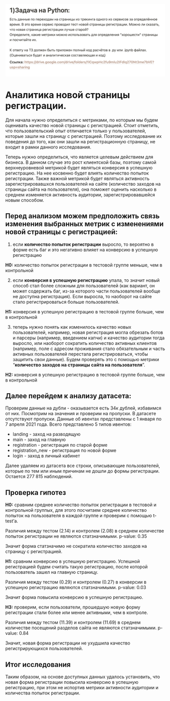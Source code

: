 ![Task](https://github.com/grazh/registration_form_analysis/blob/main/task.png)

# Аналитика новой страницы регистрации.

Для начала нужно определиться с метриками, по которым мы будем оценивать качество новой страницы с регистрацией. Стоит отметить, что пользовательский опыт отличается только у пользователей, которые зашли на страницу с регистрацией. Поэтому исследование их поведения до того, как они зашли на регистрационную страницу, не входит в рамки данного исследования.

Теперь нужно определиться, что является целевым действием для бизнеса. В данном случае это рост клиентской базы, поэтому самой верхнеуровневой метрикой будет являться конверсия в успешную регистрацию. На нее косвенно будет влиять количество попыток регистрации. Также важной метрикой будет являться активность зарегистрировавшхся пользователей на сайте (количество заходов на страницы сайта на пользователя), она поможет оценить насколько в среднем изменяется активность аудитории, зарегистрировавшейся новым способом.

## Перед анализом можем предположить связь изменения выбранных метрик с изменениями новой страницы с регистрацией:

1. если **количество попыток регистрации** выросло, то вероятно в форме есть баг и это негативно влияет на конверсию в успешную регистрацию

**H0:** количество попыток регистрации в тестовой группе меньше, чем в контрольной

2. если **конверсия в успешную регистрацию** упала, то значит новый способ стал более сложным для пользователей (как вариант, он может содержать баг, из-за которого части пользователей вообще не доступна регистрация). Если выросла, то наоборот на сайте стало регистрироваться больше пользователей.

**H1:** конверсия в успешную регистрацию в тестовой группе больше, чем в контрольной

3. теперь нужно понять как изменилось качество новых пользователей, например, новая регистрация могла обрезать ботов и парсеры (например, введением капчи) и качество аудитории тогда выросло, или наоборот сократить количество активных клиентов (например, поле с адресом проживания стало обязательным и часть активных пользователей перестала регистрироваться, чтобы защитить свои данные). Будем проверять это с помощью метрики “**количество заходов на страницы сайта на пользователя**”.

**H2:** конверсия в успешную регистрацию в тестовой группе больше, чем в контрольной

## Далее перейдем к анализу датасета:

Проверим данные на дубли - оказывается есть 34к дублей, избавимся от них. Посмотрим на значения и проверим на пропуски. В датасете отсутствуют пропуски. Данные об ивентах представлены с 1 января по 7 апреля 2021 года. Всего представлено 5 типов ивентов:

- landing - заход на разводящую
- main - заход на главную
- registration - регистрация по старой форме
- registration_new - регистрация по новой форме
- login - заход в личный кабинет

Далее удаляем из датасета все строки, описывающие пользователей, которые по тем или иным причинам не дошли до формы регистрации. Остается 277 815 наблюдений.

## Проверка гипотез

**H0:** сравним среднее количество попыток регистрации в тестовой и контрольной группых, для этого посчитаем среднее количество попыток на пользователя в каждой группе и проверим с помощью t-test’а. 

Различия между тестом (2.14) и контролем (2.08) в среднем количестве попыток регистрации не являются статзначимыми.
p-value: 0.35

Значит форма статзначимо не сократила количество заходов на страницу с регистрацией.

**H1:** сравним конверсию в успешную регистрацию. Успешной регистрацией будем считать такую регистрацию, после которой пользователь зашел на главную страницу.

Различия между тестом (0.29) и контролем (0.27) в конверсии в успешную регистрацию являются статзначимыми.
p-value: 0.03

Значит форма повысила конверсию в успешную регистрацию.

**H3:** проверим, если пользователи, прошедшую новую форму регистрации стали более или менее активными, чем в контроле.

Различия между тестом (11.39) и контролем (11.69) в среднем количестве посещений разделов сайта не являются статзначимыми.
p-value: 0.84

Значит, новая форма регистрации не ухудшила качество регистрирующихся пользователей.

## Итог исследования

Таким образом, на основе доступных данных удалось установить, что новая форма регистрации повысила конверсию в успешную регистрацию, при этом не испортив метрики активности аудитории и количества попыток регистрации.
